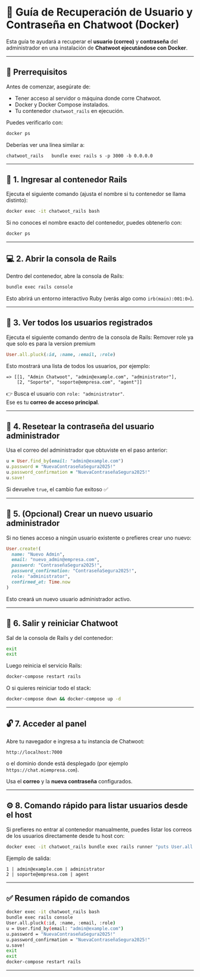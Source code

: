 # 🔐 Guía de Recuperación de Usuario y Contraseña en Chatwoot (Docker)

Esta guía te ayudará a recuperar el **usuario (correo)** y **contraseña** del administrador en una instalación de **Chatwoot ejecutándose con Docker**.

---

## 🧠 Prerrequisitos

Antes de comenzar, asegúrate de:

- Tener acceso al servidor o máquina donde corre Chatwoot.
- Docker y Docker Compose instalados.
- Tu contenedor `chatwoot_rails` en ejecución.

Puedes verificarlo con:

```bash
docker ps
```

Deberías ver una línea similar a:

```
chatwoot_rails   bundle exec rails s -p 3000 -b 0.0.0.0
```

---

## 🧩 1. Ingresar al contenedor Rails

Ejecuta el siguiente comando (ajusta el nombre si tu contenedor se llama distinto):

```bash
docker exec -it chatwoot_rails bash
```

Si no conoces el nombre exacto del contenedor, puedes obtenerlo con:

```bash
docker ps
```

---

## 💻 2. Abrir la consola de Rails

Dentro del contenedor, abre la consola de Rails:

```bash
bundle exec rails console
```

Esto abrirá un entorno interactivo Ruby (verás algo como `irb(main):001:0>`).

---

## 👀 3. Ver todos los usuarios registrados

Ejecuta el siguiente comando dentro de la consola de Rails:
Remover role ya que solo es para la version premium

```ruby
User.all.pluck(:id, :name, :email, :role)
```

Esto mostrará una lista de todos los usuarios, por ejemplo:

```
=> [[1, "Admin Chatwoot", "admin@example.com", "administrator"],
    [2, "Soporte", "soporte@empresa.com", "agent"]]
```

👉 Busca el usuario con `role: "administrator"`.  
Ese es tu **correo de acceso principal**.

---

## 🔑 4. Resetear la contraseña del usuario administrador

Usa el correo del administrador que obtuviste en el paso anterior:

```ruby
u = User.find_by(email: "admin@example.com")
u.password = "NuevaContraseñaSegura2025!"
u.password_confirmation = "NuevaContraseñaSegura2025!"
u.save!
```

Si devuelve `true`, el cambio fue exitoso ✅

---

## 🧰 5. (Opcional) Crear un nuevo usuario administrador

Si no tienes acceso a ningún usuario existente o prefieres crear uno nuevo:

```ruby
User.create!(
  name: "Nuevo Admin",
  email: "nuevo_admin@empresa.com",
  password: "ContraseñaSegura2025!",
  password_confirmation: "ContraseñaSegura2025!",
  role: "administrator",
  confirmed_at: Time.now
)
```

Esto creará un nuevo usuario administrador activo.

---

## 🚪 6. Salir y reiniciar Chatwoot

Sal de la consola de Rails y del contenedor:

```bash
exit
exit
```

Luego reinicia el servicio Rails:

```bash
docker-compose restart rails
```

O si quieres reiniciar todo el stack:

```bash
docker-compose down && docker-compose up -d
```

---

## 🔓 7. Acceder al panel

Abre tu navegador e ingresa a tu instancia de Chatwoot:

```
http://localhost:7000
```

o el dominio donde está desplegado (por ejemplo `https://chat.miempresa.com`).

Usa el **correo** y la **nueva contraseña** configurados.

---

## ⚙️ 8. Comando rápido para listar usuarios desde el host

Si prefieres no entrar al contenedor manualmente, puedes listar los correos de los usuarios directamente desde tu host con:

```bash
docker exec -it chatwoot_rails bundle exec rails runner "puts User.all.pluck(:id, :email, :role).map { |u| u.join(' | ') }"
```

Ejemplo de salida:

```
1 | admin@example.com | administrator
2 | soporte@empresa.com | agent
```

---

## ✅ Resumen rápido de comandos

```bash
docker exec -it chatwoot_rails bash
bundle exec rails console
User.all.pluck(:id, :name, :email, :role)
u = User.find_by(email: "admin@example.com")
u.password = "NuevaContraseñaSegura2025!"
u.password_confirmation = "NuevaContraseñaSegura2025!"
u.save!
exit
exit
docker-compose restart rails
```

---
